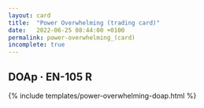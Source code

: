```yaml
---
layout: card
title:  "Power Overwhelming (trading card)"
date:   2022-06-25 08:44:00 +0100
permalink: power-overwhelming_(card)
incomplete: true
---
```


## DOAp &middot; EN-105 R

{% include templates/power-overwhelming-doap.html %}